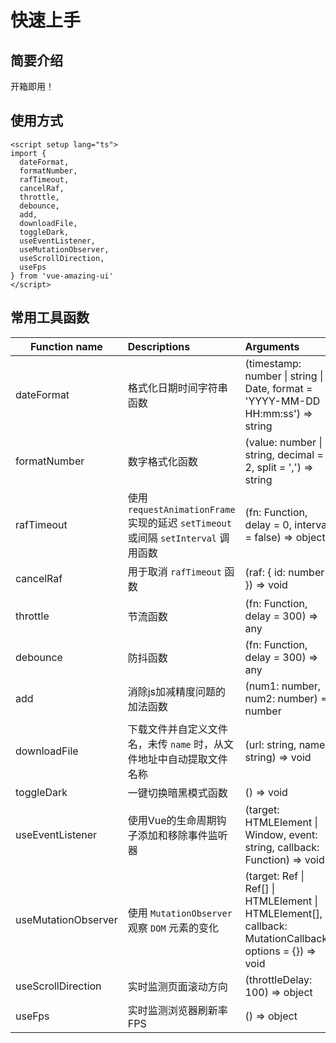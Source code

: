 # 快速上手<BackTop />

## 简要介绍

开箱即用！

## 使用方式

```vue
<script setup lang="ts">
import {
  dateFormat,
  formatNumber,
  rafTimeout,
  cancelRaf,
  throttle,
  debounce,
  add,
  downloadFile,
  toggleDark,
  useEventListener,
  useMutationObserver,
  useScrollDirection,
  useFps
} from 'vue-amazing-ui'
</script>
```

## 常用工具函数

Function name | Descriptions | Arguments
--- | :--- | :---
dateFormat | 格式化日期时间字符串函数 | (timestamp: number &#124; string &#124; Date, format = 'YYYY-MM-DD HH:mm:ss') => string
formatNumber | 数字格式化函数 | (value: number &#124; string, decimal = 2, split = ',') => string
rafTimeout | 使用 `requestAnimationFrame` 实现的延迟 `setTimeout` 或间隔 `setInterval` 调用函数 | (fn: Function, delay = 0, interval = false) => object
cancelRaf | 用于取消 `rafTimeout` 函数 | (raf: { id: number }) => void
throttle | 节流函数 | (fn: Function, delay = 300) => any
debounce | 防抖函数 | (fn: Function, delay = 300) => any
add | 消除js加减精度问题的加法函数 | (num1: number, num2: number) => number
downloadFile | 下载文件并自定义文件名，未传 `name` 时，从文件地址中自动提取文件名称 | (url: string, name: string) => void
toggleDark | 一键切换暗黑模式函数 | () => void
useEventListener | 使用Vue的生命周期钩子添加和移除事件监听器 | (target: HTMLElement &#124; Window, event: string, callback: Function) => void
useMutationObserver | 使用 `MutationObserver` 观察 `DOM` 元素的变化 | (target: Ref &#124; Ref[] &#124; HTMLElement &#124; HTMLElement[], callback: MutationCallback, options = {}) => void
useScrollDirection | 实时监测页面滚动方向 | (throttleDelay: 100) => object
useFps | 实时监测浏览器刷新率FPS | () => object
